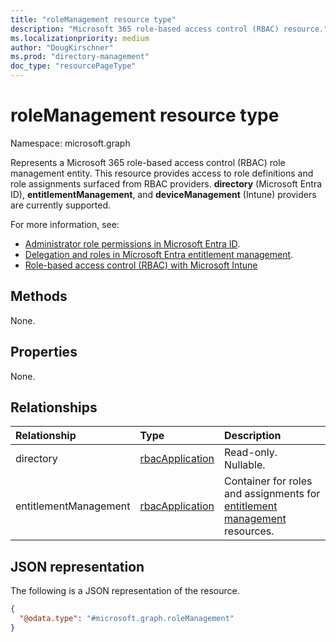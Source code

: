 ```yaml
---
title: "roleManagement resource type"
description: "Microsoft 365 role-based access control (RBAC) resource."
ms.localizationpriority: medium
author: "DougKirschner"
ms.prod: "directory-management"
doc_type: "resourcePageType"
---
```


# roleManagement resource type

Namespace: microsoft.graph

Represents a Microsoft 365 role-based access control (RBAC) role management entity. This resource provides access to role definitions and role assignments surfaced from RBAC providers. **directory** (Microsoft Entra ID), **entitlementManagement**,  and **deviceManagement** (Intune) providers are currently supported.

For more information, see: 
* [Administrator role permissions in Microsoft Entra ID](/azure/active-directory/roles/custom-overview).
* [Delegation and roles in Microsoft Entra entitlement management](/azure/active-directory/governance/entitlement-management-delegate).
* [Role-based access control (RBAC) with Microsoft Intune](/mem/intune/fundamentals/role-based-access-control)

## Methods

None.

## Properties

None.

## Relationships

| Relationship | Type        | Description |
|:-------------|:------------|:------------|
|directory|[rbacApplication](rbacapplication.md)| Read-only. Nullable.|
|entitlementManagement|[rbacApplication](rbacapplication.md)| Container for roles and assignments for [entitlement management](entitlementmanagement.md) resources.|

## JSON representation

The following is a JSON representation of the resource.
<!-- {
  "blockType": "resource",
  "@odata.type": "microsoft.graph.roleManagement",
  "openType": false
}
-->
``` json
{
  "@odata.type": "#microsoft.graph.roleManagement"
}
```
